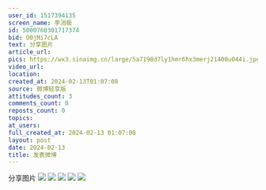 ```yaml
---
user_id: 1517394135
screen_name: 李消极
id: 5000760301717374
bid: O0jMi7cLA
text: 分享图片 
article_url: 
pics: https://wx3.sinaimg.cn/large/5a7198d7ly1hmr6hx3merj21400u044i.jpg,https://wx1.sinaimg.cn/large/5a7198d7ly1hmr6hua33mj20ku112aes.jpg,https://wx4.sinaimg.cn/large/5a7198d7ly1hmr6hy7jn1j21400u0gtb.jpg,https://wx1.sinaimg.cn/large/5a7198d7ly1hmr6hwh1pwj21400u0gol.jpg,https://wx2.sinaimg.cn/large/5a7198d7ly1hmr6i02xvaj20u0140who.jpg
video_url: 
location: 
created_at: 2024-02-13T01:07:08
source: 微博轻享版
attitudes_count: 3
comments_count: 0
reposts_count: 0
topics: 
at_users: 
full_created_at: 2024-02-13 01:07:08
layout: post
date: 2024-02-13
title: 发表微博
---
```


分享图片 
![](https://image.baidu.com/search/down?url=https://wx3.sinaimg.cn/large/5a7198d7ly1hmr6hx3merj21400u044i.jpg)
![](https://image.baidu.com/search/down?url=https://wx1.sinaimg.cn/large/5a7198d7ly1hmr6hua33mj20ku112aes.jpg)
![](https://image.baidu.com/search/down?url=https://wx4.sinaimg.cn/large/5a7198d7ly1hmr6hy7jn1j21400u0gtb.jpg)
![](https://image.baidu.com/search/down?url=https://wx1.sinaimg.cn/large/5a7198d7ly1hmr6hwh1pwj21400u0gol.jpg)
![](https://image.baidu.com/search/down?url=https://wx2.sinaimg.cn/large/5a7198d7ly1hmr6i02xvaj20u0140who.jpg)
